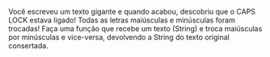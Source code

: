 Você escreveu um texto gigante e quando acabou, descobriu que o CAPS LOCK estava ligado! Todas as
letras maiúsculas e minúsculas foram trocadas!
Faça uma função que recebe um texto (String) e troca maiúsculas por minúsculas e vice-versa,
devolvendo a String do texto original consertada.